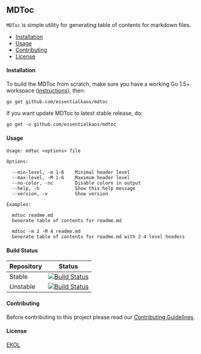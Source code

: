## MDToc

`MDToc` is simple utility for generating table of contents for markdown files.

* [Installation](#installation)
* [Usage](#usage)
* [Contributing](#contributing)
* [License](#license)

#### Installation

To build the MDToc from scratch, make sure you have a working Go 1.5+ workspace ([instructions](https://golang.org/doc/install)), then:

```
go get github.com/essentialkaos/mdtoc
```

If you want update MDToc to latest stable release, do:

```
go get -u github.com/essentialkaos/mdtoc
```

#### Usage

```
Usage: mdtoc <options> file

Options:

  --min-level, -m 1-6    Minimal header level
  --max-level, -M 1-6    Maximum header level
  --no-color, -nc        Disable colors in output
  --help, -h             Show this help message
  --version, -v          Show version

Examples:

  mdtoc readme.md
  Generate table of contents for readme.md

  mdtoc -m 2 -M 4 readme.md
  Generate table of contents for readme.md with 2-4 level headers

```

#### Build Status

| Repository | Status |
|------------|--------|
| Stable | [![Build Status](https://travis-ci.org/essentialkaos/mdtoc.svg?branch=master)](https://travis-ci.org/essentialkaos/mdtoc) |
| Unstable | [![Build Status](https://travis-ci.org/essentialkaos/mdtoc.svg?branch=develop)](https://travis-ci.org/essentialkaos/mdtoc) |

#### Contributing

Before contributing to this project please read our [Contributing Guidelines](https://github.com/essentialkaos/contributing-guidelines#contributing-guidelines).

#### License

[EKOL](https://essentialkaos.com/ekol)

